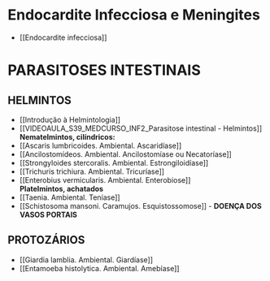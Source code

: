 
# Endocardite Infecciosa e Meningites
- [[Endocardite infecciosa]]
# PARASITOSES INTESTINAIS
## HELMINTOS
- [[Introdução à Helmintologia]]
- [[VIDEOAULA_S39_MEDCURSO_INF2_Parasitose intestinal - Helmintos]]           
**Nematelmintos, cilíndricos:**
- [[Ascaris lumbricoides. Ambiental. Ascaridíase]]
- [[Ancilostomídeos. Ambiental. Ancilostomíase ou Necatoríase]]
- [[Strongyloides stercoralis. Ambiental. Estrongiloidíase]]
- [[Trichuris trichiura. Ambiental. Tricuríase]]
- [[Enterobius vermicularis. Ambiental. Enterobiose]]                  
**Platelmintos, achatados**
- [[Taenia. Ambiental. Teníase]]
- [[Schistosoma mansoni. Caramujos. Esquistossomose]] - **DOENÇA DOS VASOS PORTAIS**
## PROTOZÁRIOS
- [[Giardia lamblia. Ambiental. Giardíase]]
- [[Entamoeba histolytica. Ambiental. Amebíase]]